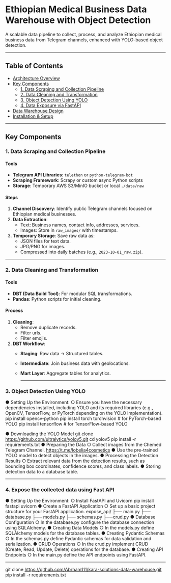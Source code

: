 # Ethiopian Medical Business Data Warehouse with Object Detection

A scalable data pipeline to collect, process, and analyze Ethiopian medical business data from Telegram channels, enhanced with YOLO-based object detection.

---

## Table of Contents
- [Architecture Overview](#architecture-overview)
- [Key Components](#key-components)
  - [1. Data Scraping and Collection Pipeline](#1-data-scraping-and-collection-pipeline)
  - [2. Data Cleaning and Transformation](#2-data-cleaning-and-transformation)
  - [3. Object Detection Using YOLO](#3-object-detection-using-yolo)
  - [4. Data Exposure via FastAPI](#4-data-exposure-via-fastapi)
- [Data Warehouse Design](#data-warehouse-design)
- [Installation & Setup](#installation--setup)

---

## Key Components

### 1. Data Scraping and Collection Pipeline

#### Tools
- **Telegram API Libraries**: `telethon` or `python-telegram-bot`
- **Scraping Framework**: Scrapy or custom async Python scripts
- **Storage**: Temporary AWS S3/MinIO bucket or local `./data/raw`

#### Steps
1. **Channel Discovery**: Identify public Telegram channels focused on Ethiopian medical businesses.
2. **Data Extraction**:
   - Text: Business names, contact info, addresses, services.
   - Images: Store in `raw_images/` with timestamps.
3. **Temporary Storage**: Save raw data as:
   - JSON files for text data.
   - JPG/PNG for images.
   - Compressed into daily batches (e.g., `2023-10-01_raw.zip`).

---

### 2. Data Cleaning and Transformation

#### Tools
- **DBT (Data Build Tool)**: For modular SQL transformations.
- **Pandas**: Python scripts for initial cleaning.

#### Process
1. **Cleaning**:
   - Remove duplicate records.
   - Filter urls.
   - Filter emojis.
2. **DBT Workflow**:
   - **Staging**: Raw data → Structured tables.
   - **Intermediate**: Join business data with geolocations.
   - **Mart Layer**: Aggregate tables for analytics.
     
     ---
### 3. Object Detection Using YOLO
●	Setting Up the Environment:
○	Ensure you have the necessary dependencies installed, including YOLO and its required libraries (e.g., OpenCV, TensorFlow, or PyTorch depending on the YOLO implementation).
pip install opencv-python
pip install torch torchvision  # for PyTorch-based YOLO
pip install tensorflow  # for TensorFlow-based YOLO

●	Downloading the YOLO Model
git clone https://github.com/ultralytics/yolov5.git
cd yolov5
pip install -r requirements.txt
●	Preparing the Data
○	 Collect images from the Chemed Telegram Channel, https://t.me/lobelia4cosmetics
●	Use the pre-trained YOLO model to detect objects in the images.
●	Processing the Detection Results
○	Extract relevant data from the detection results, such as bounding box coordinates, confidence scores, and class labels.
●	Storing detection data to a database table.

---
### 4. Expose the collected data using Fast API
●	Setting Up the Environment:
○	Install FastAPI and Uvicorn
pip install fastapi uvicorn
●	Create a FastAPI Application
○	Set up a basic project structure for your FastAPI application.
expose_api/
├── main.py
├── database.py
├── models.py
├── schemas.py
├──crud.py
●	Database Configuration
○	In the database.py configure the database connection using SQLAlchemy.
●	Creating Data Models
○	In the models.py define SQLAlchemy models for the database tables.
●	Creating Pydantic Schemas
○	In the schemas.py define Pydantic schemas for data validation and serialization.
●	CRUD Operations
○	In the crud.py implement CRUD (Create, Read, Update, Delete) operations for the database.
●	Creating API Endpoints
○	In the main.py define the API endpoints using FastAPI.

---
git clone https://github.com/Abrham111/kara-solutions-data-warehouse.git
pip install -r requirements.txt
